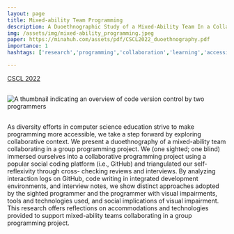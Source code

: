 ```yaml
---
layout: page
title: Mixed-ability Team Programming
description: A Duoethnographic Study of a Mixed-Ability Team In a Collaborative Group Programming Project
img: /assets/img/mixed-ability_programming.jpeg
paper: https://minahuh.com/assets/pdf/CSCL2022_duoethnography.pdf
importance: 1
hashtags: ['research','programming','collaboration','learning','accessibility']

---
```


<div class="row ml-1 mr-1 p-0">
    <div class="col-md-0">
        <div class="icon" data-toggle="tooltip" title="Code Repository"></div>
        <a href="https://minahuh.com/assets/pdf/CSCL2022_duoethnography.pdf" target="_blank"><i class="fas fa-scroll"></i> CSCL 2022</a>
    </div>
</div>

<div class="row justify-content-md-center" style="margin-top:30px; margin-bottom:30px">
    <div class="col-sm-7 justify-content-md-center">
        <img class="img-fluid rounded z-depth-1" src="{{ '/assets/img/mixed-ability_programming.jpeg' | relative_url }}" alt="A thumbnail indicating an overview of code version control by two programmers" />
    </div>
</div>


As diversity efforts in computer science education strive to make programming more accessible, we take a step forward by exploring collaborative context. We present a duoethnography of a mixed-ability team collaborating in a group programming project. We (one sighted; one blind) immersed ourselves into a collaborative programming project using a popular social coding platform (i.e., GitHub) and triangulated our self-reflexivity through cross- checking reviews and interviews. By analyzing interaction logs on GitHub, code writing in integrated development environments, and interview notes, we show distinct approaches adopted by the sighted programmer and the programmer with visual impairments, tools and technologies used, and social implications of visual impairment. This research offers reflections on accommodations and technologies provided to support mixed-ability teams collaborating in a group programming project.